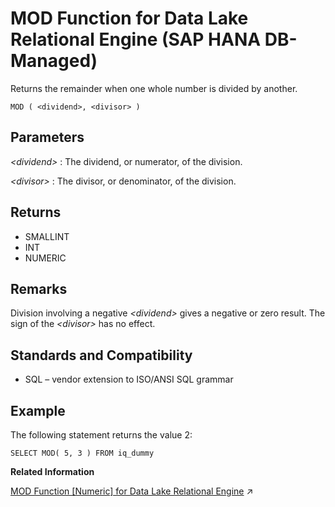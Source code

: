 <!-- loiof5c120d23a114a08951fed08d45fecc1 -->

# MOD Function for Data Lake Relational Engine \(SAP HANA DB-Managed\)

Returns the remainder when one whole number is divided by another.



```
MOD ( <dividend>, <divisor> )
```



<a name="loiof5c120d23a114a08951fed08d45fecc1__section_isy_5fn_vrb"/>

## Parameters

 *<dividend\>*
 :   The dividend, or numerator, of the division.

  *<divisor\>*
 :   The divisor, or denominator, of the division.

 

<a name="loiof5c120d23a114a08951fed08d45fecc1__section_hd5_vfn_vrb"/>

## Returns

-   SMALLINT
-   INT
-   NUMERIC



<a name="loiof5c120d23a114a08951fed08d45fecc1__section_ly3_wfn_vrb"/>

## Remarks

Division involving a negative *<dividend\>* gives a negative or zero result. The sign of the *<divisor\>* has no effect.



<a name="loiof5c120d23a114a08951fed08d45fecc1__section_s4b_xfn_vrb"/>

## Standards and Compatibility

-   SQL – vendor extension to ISO/ANSI SQL grammar



<a name="loiof5c120d23a114a08951fed08d45fecc1__section_m1l_xfn_vrb"/>

## Example

The following statement returns the value 2:

```
SELECT MOD( 5, 3 ) FROM iq_dummy
```

**Related Information**  


[MOD Function [Numeric] for Data Lake Relational Engine](https://help.sap.com/viewer/19b3964099384f178ad08f2d348232a9/2023_1_QRC/en-US/a5650e7684f21015b1dcafaf320a4d00.html "Returns the remainder when one whole number is divided by another.") :arrow_upper_right:


